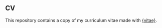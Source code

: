 ## CV

This repository contains a copy of my curriculum vitae made with [{vitae}](https://github.com/mitchelloharawild/vitae).
